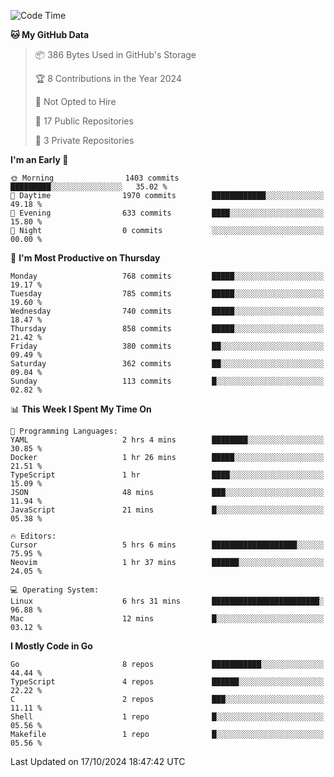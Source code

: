 <!--START_SECTION:waka-->
![Code Time](http://img.shields.io/badge/Code%20Time-885%20hrs%2044%20mins-blue)

**🐱 My GitHub Data** 

> 📦 386 Bytes Used in GitHub's Storage 
 > 
> 🏆 8 Contributions in the Year 2024
 > 
> 🚫 Not Opted to Hire
 > 
> 📜 17 Public Repositories 
 > 
> 🔑 3 Private Repositories 
 > 
**I'm an Early 🐤** 

```text
🌞 Morning                1403 commits        █████████░░░░░░░░░░░░░░░░   35.02 % 
🌆 Daytime                1970 commits        ████████████░░░░░░░░░░░░░   49.18 % 
🌃 Evening                633 commits         ████░░░░░░░░░░░░░░░░░░░░░   15.80 % 
🌙 Night                  0 commits           ░░░░░░░░░░░░░░░░░░░░░░░░░   00.00 % 
```
📅 **I'm Most Productive on Thursday** 

```text
Monday                   768 commits         █████░░░░░░░░░░░░░░░░░░░░   19.17 % 
Tuesday                  785 commits         █████░░░░░░░░░░░░░░░░░░░░   19.60 % 
Wednesday                740 commits         █████░░░░░░░░░░░░░░░░░░░░   18.47 % 
Thursday                 858 commits         █████░░░░░░░░░░░░░░░░░░░░   21.42 % 
Friday                   380 commits         ██░░░░░░░░░░░░░░░░░░░░░░░   09.49 % 
Saturday                 362 commits         ██░░░░░░░░░░░░░░░░░░░░░░░   09.04 % 
Sunday                   113 commits         █░░░░░░░░░░░░░░░░░░░░░░░░   02.82 % 
```


📊 **This Week I Spent My Time On** 

```text
💬 Programming Languages: 
YAML                     2 hrs 4 mins        ████████░░░░░░░░░░░░░░░░░   30.85 % 
Docker                   1 hr 26 mins        █████░░░░░░░░░░░░░░░░░░░░   21.51 % 
TypeScript               1 hr                ████░░░░░░░░░░░░░░░░░░░░░   15.09 % 
JSON                     48 mins             ███░░░░░░░░░░░░░░░░░░░░░░   11.94 % 
JavaScript               21 mins             █░░░░░░░░░░░░░░░░░░░░░░░░   05.38 % 

🔥 Editors: 
Cursor                   5 hrs 6 mins        ███████████████████░░░░░░   75.95 % 
Neovim                   1 hr 37 mins        ██████░░░░░░░░░░░░░░░░░░░   24.05 % 

💻 Operating System: 
Linux                    6 hrs 31 mins       ████████████████████████░   96.88 % 
Mac                      12 mins             █░░░░░░░░░░░░░░░░░░░░░░░░   03.12 % 
```

**I Mostly Code in Go** 

```text
Go                       8 repos             ███████████░░░░░░░░░░░░░░   44.44 % 
TypeScript               4 repos             ██████░░░░░░░░░░░░░░░░░░░   22.22 % 
C                        2 repos             ███░░░░░░░░░░░░░░░░░░░░░░   11.11 % 
Shell                    1 repo              █░░░░░░░░░░░░░░░░░░░░░░░░   05.56 % 
Makefile                 1 repo              █░░░░░░░░░░░░░░░░░░░░░░░░   05.56 % 
```




 Last Updated on 17/10/2024 18:47:42 UTC
<!--END_SECTION:waka-->

